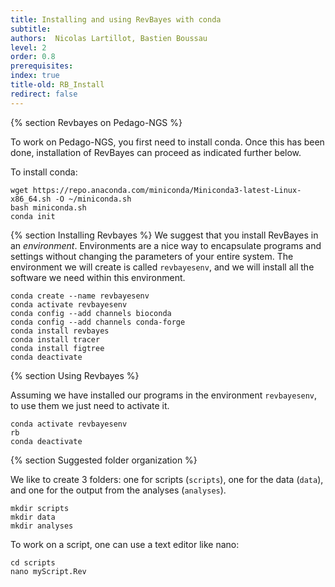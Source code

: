 ```yaml
---
title: Installing and using RevBayes with conda
subtitle:
authors:  Nicolas Lartillot, Bastien Boussau
level: 2
order: 0.8
prerequisites:
index: true
title-old: RB_Install
redirect: false
---
```




{% section Revbayes on Pedago-NGS %}

To work on Pedago-NGS, you first need to install conda. Once this has been done, installation of RevBayes can proceed as indicated further below.

To install conda:
```
wget https://repo.anaconda.com/miniconda/Miniconda3-latest-Linux-x86_64.sh -O ~/miniconda.sh
bash miniconda.sh
conda init

```


{% section Installing Revbayes %}
We suggest that you install RevBayes in an *environment*. Environments are a nice way to encapsulate programs and settings without changing the parameters of your entire system. The environment we will create is called `revbayesenv`, and we will install all the software we need within this environment.

```
conda create --name revbayesenv
conda activate revbayesenv
conda config --add channels bioconda
conda config --add channels conda-forge
conda install revbayes
conda install tracer
conda install figtree
conda deactivate
```


{% section Using Revbayes %}

Assuming we have installed our programs in the environment `revbayesenv`, to use them we just need to activate it.

```
conda activate revbayesenv
rb
conda deactivate
```

{% section Suggested folder organization %}

We like to create 3 folders: one for scripts (`scripts`), one for the data (`data`), and one for the output from the analyses (`analyses`).

```
mkdir scripts
mkdir data
mkdir analyses

```

To work on a script, one can use a text editor like nano:

```
cd scripts
nano myScript.Rev

```

